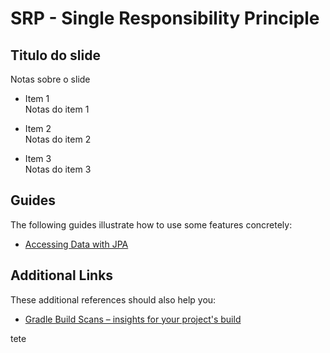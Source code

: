 # SRP - Single Responsibility Principle

## Titulo do slide
Notas sobre o slide

* Item 1  
  Notas do item 1

* Item 2  
  Notas do item 2

* Item 3  
  Notas do item 3

## Guides
The following guides illustrate how to use some features concretely:

* [Accessing Data with JPA](https://spring.io/guides/gs/accessing-data-jpa/)

## Additional Links
These additional references should also help you:

* [Gradle Build Scans – insights for your project's build](https://scans.gradle.com#gradle)

tete